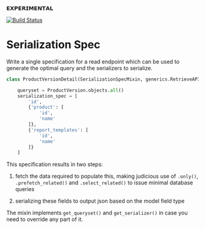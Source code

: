 𝗘𝗫𝗣𝗘𝗥𝗜𝗠𝗘𝗡𝗧𝗔𝗟

[![Build Status](https://travis-ci.com/dabapps/serialization-spec.svg?token=8zR1s286kqp7Z1h1qj91&branch=master)](https://travis-ci.com/dabapps/serialization-spec)

# Serialization Spec
Write a single specification for a read endpoint which can be used to generate the optimal query and the serializers to serialize.

```python
class ProductVersionDetail(SerializationSpecMixin, generics.RetrieveAPIView):

    queryset = ProductVersion.objects.all()
    serialization_spec = [
        'id',
        {'product': [
            'id',
            'name'
        ]},
        {'report_templates': [
            'id',
            'name'
        ]}
    ]
```

This specification results in two steps:

1. fetch the data required to populate this, making judicious use of `.only()`, `.prefetch_related()` and `.select_related()` to issue minimal database queries

2. serializing these fields to output json based on the model field type

The mixin implements `get_queryset()` and `get_serializer()` in case you need to override any part of it.
